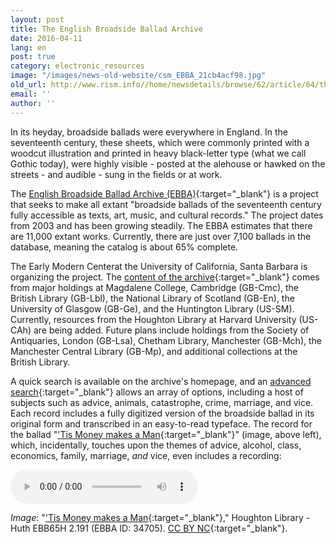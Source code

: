 ```yaml
---
layout: post
title: The English Broadside Ballad Archive
date: 2016-04-11
lang: en
post: true
category: electronic_resources
image: "/images/news-old-website/csm_EBBA_21cb4acf98.jpg"
old_url: http://www.rism.info//home/newsdetails/browse/62/article/64/the-english-broadside-ballad-archive.html
email: ''
author: ''
---
```



In its heyday, broadside ballads were everywhere in England. In the seventeenth century, these sheets, which were commonly printed with a woodcut illustration and printed in heavy black-letter type (what we call Gothic today), were highly visible - posted at the alehouse or hawked on the streets - and audible - sung in the fields or at work.

The [English Broadside Ballad Archive (EBBA)](http://ebba.english.ucsb.edu/){:target="_blank"} is a project that seeks to make all extant "broadside ballads of the seventeenth century fully accessible as texts, art, music, and cultural records." The project dates from 2003 and has been growing steadily. The EBBA estimates that there are 11,000 extant works. Currently, there are just over 7,100 ballads in the database, meaning the catalog is about 65% complete.

The Early Modern Centerat the University of California, Santa Barbara is organizing the project. The [content of the archive](http://ebba.english.ucsb.edu/page/collections){:target="_blank"} comes from major holdings at Magdalene College, Cambridge (GB-Cmc), the British Library (GB-Lbl), the National Library of Scotland (GB-En), the University of Glasgow (GB-Ge), and the Huntington Library (US-SM). Currently, resources from the Houghton Library at Harvard University (US-CAh) are being added. Future plans include holdings from the Society of Antiquaries, London (GB-Lsa), Chetham Library, Manchester (GB-Mch), the Manchester Central Library (GB-Mp), and additional collections at the British Library.

A quick search is available on the archive's homepage, and an [advanced search](http://ebba.english.ucsb.edu/search_combined/){:target="_blank"} allows an array of options, including a host of subjects such as advice, animals, catastrophe, crime, marriage, and vice. Each record includes a fully digitized version of the broadside ballad in its original form and transcribed in an easy-to-read typeface. The record for the ballad "['Tis Money makes a Man](http://ebba.english.ucsb.edu/ballad/34705/citation){:target="_blank"}" (image, above left), which, incidentally, touches upon the themes of advice, alcohol, class, economics, family, marriage, _and_ vice, even includes a recording:

<audio controls>
<source src="http://ebba.english.ucsb.edu/recordings/P4.254.mp3" type="audio/mpeg">
Your browser does not support the audio element.
</source></audio>


_Image_: "['Tis Money makes a Man](http://ebba.english.ucsb.edu/ballad/21811/citation){:target="_blank"}," Houghton Library - Huth EBB65H 2.191 (EBBA ID: 34705). [CC BY NC](http://creativecommons.org/licenses/by-nc/4.0/){:target="_blank"}.

